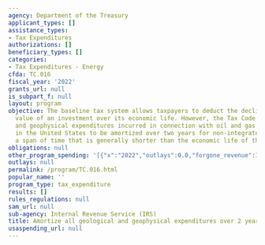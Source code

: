 ```yaml
---
agency: Department of the Treasury
applicant_types: []
assistance_types:
- Tax Expenditures
authorizations: []
beneficiary_types: []
categories:
- Tax Expenditures - Energy
cfda: TC.016
fiscal_year: '2022'
grants_url: null
is_subpart_f: null
layout: program
objective: The baseline tax system allows taxpayers to deduct the decline in the economic
  value of an investment over its economic life. However, the Tax Code allows geological
  and geophysical expenditures incurred in connection with oil and gas exploration
  in the United States to be amortized over two years for non-integrated oil companies,
  a span of time that is generally shorter than the economic life of the assets.
obligations: null
other_program_spending: '[{"x":"2022","outlays":0.0,"forgone_revenue":120000000.0},{"x":"2023","outlays":0.0,"forgone_revenue":140000000.0},{"x":"2024","outlays":0.0,"forgone_revenue":130000000.0}]'
outlays: null
permalink: /program/TC.016.html
popular_name: ''
program_type: tax_expenditure
results: []
rules_regulations: null
sam_url: null
sub-agency: Internal Revenue Service (IRS)
title: Amortize all geological and geophysical expenditures over 2 years
usaspending_url: null
---
```

